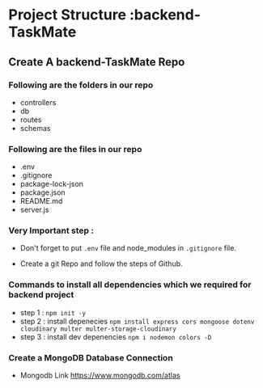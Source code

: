 # Project Structure :backend-TaskMate

## Create A backend-TaskMate Repo

### Following are the folders in our repo

- controllers
- db
- routes
- schemas

### Following are the files in our repo

- .env
- .gitignore
- package-lock-json
- package.json
- README.md
- server.js

### Very Important step :

- Don't forget to put `.env` file and node_modules in `.gitignore` file.

- Create a git Repo and follow the steps of Github.

### Commands to install all dependencies which we required for backend project

- step 1 : `npm init -y `
- step 2 : install depenecies
  `npm install express cors mongoose dotenv cloudinary multer multer-storage-cloudinary`
- step 3 : install dev depenencies
  `npm i nodemon colors -D`

### Create a MongoDB Database Connection

- Mongodb Link https://www.mongodb.com/atlas
